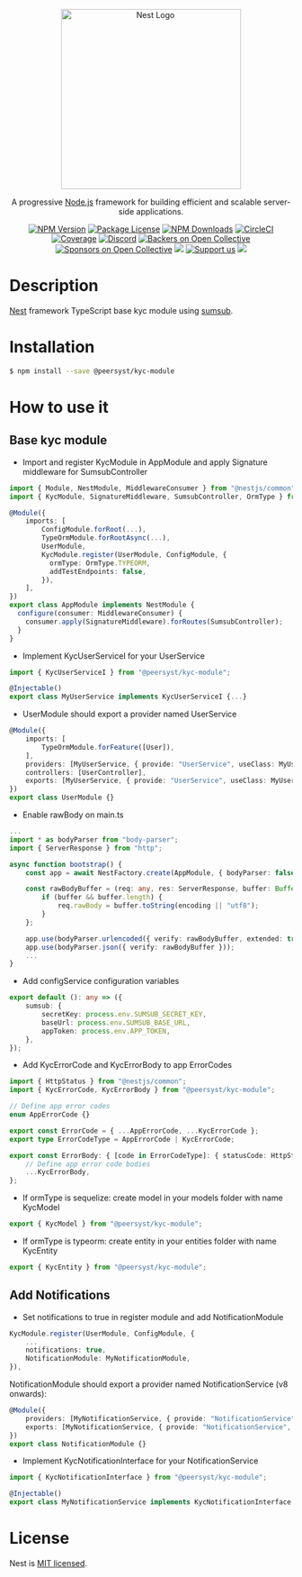 <p align="center">
  <a href="http://nestjs.com/" target="blank"><img src="https://nestjs.com/img/logo_text.svg" width="320" alt="Nest Logo" /></a>
</p>

[circleci-image]: https://img.shields.io/circleci/build/github/nestjs/nest/master?token=abc123def456
[circleci-url]: https://circleci.com/gh/nestjs/nest

  <p align="center">A progressive <a href="http://nodejs.org" target="_blank">Node.js</a> framework for building efficient and scalable server-side applications.</p>
    <p align="center">
<a href="https://www.npmjs.com/~nestjscore" target="_blank"><img src="https://img.shields.io/npm/v/@nestjs/core.svg" alt="NPM Version" /></a>
<a href="https://www.npmjs.com/~nestjscore" target="_blank"><img src="https://img.shields.io/npm/l/@nestjs/core.svg" alt="Package License" /></a>
<a href="https://www.npmjs.com/~nestjscore" target="_blank"><img src="https://img.shields.io/npm/dm/@nestjs/common.svg" alt="NPM Downloads" /></a>
<a href="https://circleci.com/gh/nestjs/nest" target="_blank"><img src="https://img.shields.io/circleci/build/github/nestjs/nest/master" alt="CircleCI" /></a>
<a href="https://coveralls.io/github/nestjs/nest?branch=master" target="_blank"><img src="https://coveralls.io/repos/github/nestjs/nest/badge.svg?branch=master#9" alt="Coverage" /></a>
<a href="https://discord.gg/G7Qnnhy" target="_blank"><img src="https://img.shields.io/badge/discord-online-brightgreen.svg" alt="Discord"/></a>
<a href="https://opencollective.com/nest#backer" target="_blank"><img src="https://opencollective.com/nest/backers/badge.svg" alt="Backers on Open Collective" /></a>
<a href="https://opencollective.com/nest#sponsor" target="_blank"><img src="https://opencollective.com/nest/sponsors/badge.svg" alt="Sponsors on Open Collective" /></a>
  <a href="https://paypal.me/kamilmysliwiec" target="_blank"><img src="https://img.shields.io/badge/Donate-PayPal-ff3f59.svg"/></a>
    <a href="https://opencollective.com/nest#sponsor"  target="_blank"><img src="https://img.shields.io/badge/Support%20us-Open%20Collective-41B883.svg" alt="Support us"></a>
  <a href="https://twitter.com/nestframework" target="_blank"><img src="https://img.shields.io/twitter/follow/nestframework.svg?style=social&label=Follow"></a>
</p>

# Description

[Nest](https://github.com/nestjs/nest) framework TypeScript base kyc module using [sumsub](https://sumsub.com/).

# Installation

```bash
$ npm install --save @peersyst/kyc-module
```

# How to use it
## Base kyc module

- Import and register KycModule in AppModule and apply Signature middleware for SumsubController
```typescript
import { Module, NestModule, MiddlewareConsumer } from "@nestjs/common";
import { KycModule, SignatureMiddleware, SumsubController, OrmType } from "@peersyst/kyc-module";

@Module({
    imports: [
        ConfigModule.forRoot(...),
        TypeOrmModule.forRootAsync(...),
        UserModule,
        KycModule.register(UserModule, ConfigModule, {
          ormType: OrmType.TYPEORM,
          addTestEndpoints: false,
        }),
    ],
})
export class AppModule implements NestModule {
  configure(consumer: MiddlewareConsumer) {
    consumer.apply(SignatureMiddleware).forRoutes(SumsubController);
  }
}
```

- Implement KycUserServiceI for your UserService
```typescript
import { KycUserServiceI } from "@peersyst/kyc-module";

@Injectable()
export class MyUserService implements KycUserServiceI {...}
```

- UserModule should export a provider named UserService
```typescript
@Module({
    imports: [
        TypeOrmModule.forFeature([User]),
    ],
    providers: [MyUserService, { provide: "UserService", useClass: MyUserService }],
    controllers: [UserController],
    exports: [MyUserService, { provide: "UserService", useClass: MyUserService }, TypeOrmModule],
})
export class UserModule {}
```

- Enable rawBody on main.ts
```typescript
...
import * as bodyParser from "body-parser";
import { ServerResponse } from "http";

async function bootstrap() {
    const app = await NestFactory.create(AppModule, { bodyParser: false });

    const rawBodyBuffer = (req: any, res: ServerResponse, buffer: Buffer, encoding: BufferEncoding) => {
        if (buffer && buffer.length) {
            req.rawBody = buffer.toString(encoding || "utf8");
        }
    };

    app.use(bodyParser.urlencoded({ verify: rawBodyBuffer, extended: true }));
    app.use(bodyParser.json({ verify: rawBodyBuffer }));
    ...
}
```

- Add configService configuration variables
```typescript
export default (): any => ({
    sumsub: {
        secretKey: process.env.SUMSUB_SECRET_KEY,
        baseUrl: process.env.SUMSUB_BASE_URL,
        appToken: process.env.APP_TOKEN,
    },
});
```

- Add KycErrorCode and KycErrorBody to app ErrorCodes
```typescript
import { HttpStatus } from "@nestjs/common";
import { KycErrorCode, KycErrorBody } from "@peersyst/kyc-module";

// Define app error codes
enum AppErrorCode {}

export const ErrorCode = { ...AppErrorCode, ...KycErrorCode };
export type ErrorCodeType = AppErrorCode | KycErrorCode;

export const ErrorBody: { [code in ErrorCodeType]: { statusCode: HttpStatus; message: string } } = {
    // Define app error code bodies
    ...KycErrorBody,
};
```

- If ormType is sequelize: create model in your models folder with name KycModel
```typescript
export { KycModel } from "@peersyst/kyc-module";
```

- If ormType is typeorm: create entity in your entities folder with name KycEntity
```typescript
export { KycEntity } from "@peersyst/kyc-module";
```

## Add Notifications

- Set notifications to true in register module and add NotificationModule
```typescript
KycModule.register(UserModule, ConfigModule, {
    ...
    notifications: true,
    NotificationModule: MyNotificationModule,
}),
```

NotificationModule should export a provider named NotificationService (v8 onwards):
```typescript
@Module({
    providers: [MyNotificationService, { provide: "NotificationService", useClass: MyNotificationService }],
    exports: [MyNotificationService, { provide: "NotificationService", useClass: MyNotificationService }],
})
export class NotificationModule {}
```

- Implement KycNotificationInterface for your NotificationService
```typescript
import { KycNotificationInterface } from "@peersyst/kyc-module";

@Injectable()
export class MyNotificationService implements KycNotificationInterface {...}
```

# License

Nest is [MIT licensed](LICENSE).
